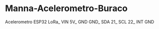 # Manna-Acelerometro-Buraco

Acelerometro    ESP32 LoRa_
VIN             5V_
GND             GND_
SDA             21_
SCL             22_
INT             GND